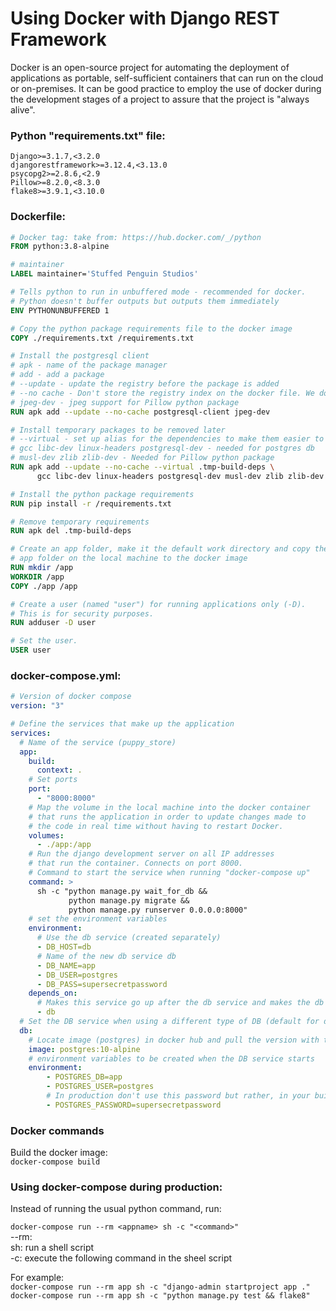 # **Using Docker with Django REST Framework**

Docker is an open-source project for automating the deployment of applications as
portable, self-sufficient containers that can run on the cloud or on-premises.
It can be good practice to employ the use of docker during the development stages
of a project to assure that the project is "always alive".

### **Python "requirements.txt" file:**
```
Django>=3.1.7,<3.2.0
djangorestframework>=3.12.4,<3.13.0
psycopg2>=2.8.6,<2.9
Pillow>=8.2.0,<8.3.0
flake8>=3.9.1,<3.10.0
```

### **Dockerfile:**
```Dockerfile
# Docker tag: take from: https://hub.docker.com/_/python
FROM python:3.8-alpine

# maintainer
LABEL maintainer='Stuffed Penguin Studios'

# Tells python to run in unbuffered mode - recommended for docker.
# Python doesn't buffer outputs but outputs them immediately
ENV PYTHONUNBUFFERED 1

# Copy the python package requirements file to the docker image
COPY ./requirements.txt /requirements.txt

# Install the postgresql client
# apk - name of the package manager
# add - add a package
# --update - update the registry before the package is added
# --no cache - Don't store the registry index on the docker file. We do this to minnimize the footprint of the docker image.
# jpeg-dev - jpeg support for Pillow python package
RUN apk add --update --no-cache postgresql-client jpeg-dev

# Install temporary packages to be removed later
# --virtual - set up alias for the dependencies to make them easier to remove later
# gcc libc-dev linux-headers postgresql-dev - needed for postgres db
# musl-dev zlib zlib-dev - Needed for Pillow python package
RUN apk add --update --no-cache --virtual .tmp-build-deps \
      gcc libc-dev linux-headers postgresql-dev musl-dev zlib zlib-dev

# Install the python package requirements
RUN pip install -r /requirements.txt

# Remove temporary requirements
RUN apk del .tmp-build-deps

# Create an app folder, make it the default work directory and copy the
# app folder on the local machine to the docker image
RUN mkdir /app
WORKDIR /app
COPY ./app /app

# Create a user (named "user") for running applications only (-D).
# This is for security purposes.
RUN adduser -D user

# Set the user.
USER user


```

### **docker-compose.yml:**
```YAML
# Version of docker compose
version: "3"

# Define the services that make up the application
services:
  # Name of the service (puppy_store)
  app:
    build:
      context: .
    # Set ports
    port:
      - "8000:8000"
    # Map the volume in the local machine into the docker container
    # that runs the application in order to update changes made to
    # the code in real time without having to restart Docker.
    volumes:
      - ./app:/app
    # Run the django development server on all IP addresses
    # that run the container. Connects on port 8000.
    # Command to start the service when running "docker-compose up"
    command: >
      sh -c "python manage.py wait_for_db &&
             python manage.py migrate &&
             python manage.py runserver 0.0.0.0:8000"
    # set the environment variables
    environment:
      # Use the db service (created separately)
      - DB_HOST=db
      # Name of the new db service db
      - DB_NAME=app
      - DB_USER=postgres
      - DB_PASS=supersecretpassword
    depends_on:
      # Makes this service go up after the db service and makes the db service available when the app is running.
      - db
  # Set the DB service when using a different type of DB (default for django is sqlite)
  db:
    # Locate image (postgres) in docker hub and pull the version with the tag (10-alpine)
    image: postgres:10-alpine
    # environment variables to be created when the DB service starts
    environment:
        - POSTGRES_DB=app
        - POSTGRES_USER=postgres
        # In production don't use this password but rather, in your build server you should add an encrypted password that overrides this.
        - POSTGRES_PASSWORD=supersecretpassword
```

### Docker commands
Build the docker image:<br>
`docker-compose build`

### **Using docker-compose during production:**

Instead of running the usual python command, run:

`docker-compose run --rm <appname> sh -c "<command>"`<br>
--rm: <br>
sh: run a shell script<br>
-c: execute the following command in the sheel script<br>

For example:<br>
`docker-compose run --rm app sh -c "django-admin startproject app ."`<br>
`docker-compose run --rm app sh -c "python manage.py test && flake8"`<br>
